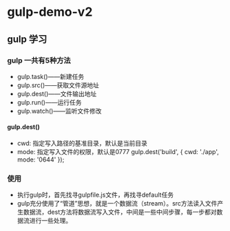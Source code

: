 # gulp-demo-v2

## gulp 学习

### gulp 一共有5种方法

* gulp.task()——新建任务
* gulp.src()——获取文件源地址
* gulp.dest()——文件输出地址
* gulp.run()——运行任务
* gulp.watch()——监听文件修改

#### gulp.dest()
* cwd: 指定写入路径的基准目录，默认是当前目录
* mode: 指定写入文件的权限，默认是0777
gulp.dest('build', {
  cwd: './app',
  mode: '0644'
});

#### 

### 使用
* 执行gulp时，首先找寻gulpfile.js文件，再找寻default任务
* gulp充分使用了“管道”思想，就是一个数据流（stream）。src方法读入文件产生数据流，dest方法将数据流写入文件，中间是一些中间步骤，每一步都对数据流进行一些处理。